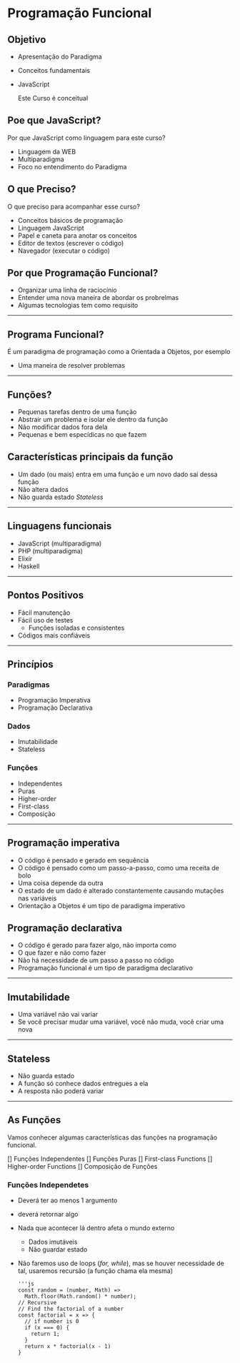 # Programação Funcional

## Objetivo

- Apresentação do Paradigma
- Conceitos fundamentais
- JavaScript

    Este Curso é conceitual

## Poe que JavaScript?

Por que JavaScript como linguagem para este curso?

- Linguagem da WEB
- Multiparadigma
- Foco no entendimento do Paradigma

## O que Preciso?

O que preciso para acompanhar esse curso?

- Conceitos básicos de programação
- Linguagem JavaScript
- Papel e caneta para anotar os conceitos
- Editor de textos (escrever o código)
- Navegador (executar o código)

## Por que Programação Funcional?

- Organizar uma linha de raciocínio
- Entender uma nova maneira de abordar os probrelmas
- Algumas tecnologias tem como requisito

---

## Programa Funcional?

É um paradigma de programação como a Orientada a Objetos, por esemplo

- Uma maneira de resolver problemas

---

## Funções?

- Pequenas tarefas dentro de uma função
- Abstrair um problema e isolar ele dentro da função
- Não modificar dados fora dela
- Pequenas e bem especídicas no que fazem

## Características principais da função

- Um dado (ou mais) entra em uma função e um novo dado sai dessa função
- Não altera dados
- Não guarda estado *Stateless*

---

## Linguagens funcionais

- JavaScript (multiparadigma)
- PHP (multiparadigma)
- Elixir
- Haskell

---

## Pontos Positivos

- Fácil manutenção
- Fácil uso de testes
  - Funções isoladas e consistentes
- Códigos mais confiáveis

---

## Princípios

### Paradigmas

- Programação Imperativa
- Programação Declarativa

### Dados

- Imutabilidade
- Stateless

### Funções

- Independentes
- Puras
- Higher-order
- First-class
- Composição

---

## Programação imperativa

- O código é pensado e gerado em sequência
- O código é pensado como um passo-a-passo, como uma receita de bolo
- Uma coisa depende da outra
- O estado de um dado é alterado constantemente causando mutações nas variáveis
- Orientação a Objetos é um tipo de paradigma imperativo

## Programação declarativa

- O código é gerado para fazer algo, não importa como
- O que fazer e não como fazer
- Não há necessidade de um passo a passo no código
- Programação funcional é um tipo de paradigma declarativo

---

## Imutabilidade

- Uma variável não vai variar
- Se você precisar mudar uma variável, você não muda, você criar uma nova

---

## Stateless

- Não guarda estado
- A função só conhece dados entregues a ela
- A resposta não poderá variar

---

## As Funções

Vamos conhecer algumas características das funções na programação funcional.

[] Funções Independentes
[] Funções Puras
[] First-class Functions
[] Higher-order Functions
[] Composição de Funções

### Funções Independetes

- Deverá ter ao menos 1 argumento
- deverá retornar algo
- Nada que acontecer lá dentro afeta o mundo externo
  - Dados imutáveis
  - Não guardar estado
- Não faremos uso de loops (*for, while*), mas se houver necessidade de tal, usaremos recursão (a função chama ela mesma)

      '''js
      const random = (number, Math) =>
        Math.floor(Math.random() * number);
      // Recursive
      // Find the factorial of a number
      const factorial = x => {
        // if number is 0
        if (x === 0) {
          return 1;
        }
        return x * factorial(x - 1)
      }
